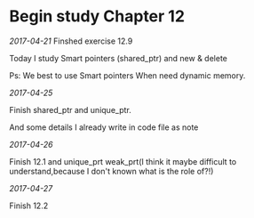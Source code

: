 Begin study Chapter 12
==========================================

*2017-04-21*
Finshed exercise 12.9

Today I study Smart pointers (shared_ptr) and new & delete

Ps: We best to use Smart pointers When need dynamic memory.


*2017-04-25*

Finish shared_ptr and unique_ptr.

And some details I already write in code file as note

*2017-04-26*

Finish 12.1 and unique_prt weak_prt(I think it maybe difficult to understand,because I don't known what is the role of?!)


*2017-04-27*

Finish 12.2

